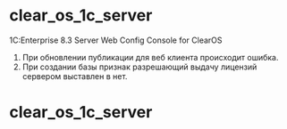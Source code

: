 # clear_os_1c_server
1C:Enterprise 8.3 Server Web Config Console for ClearOS 

1) При обновлении публикации для веб клиента происходит ошибка. 
2) При создании базы признак разрешающий выдачу лицензий сервером выставлен в нет.
# clear_os_1c_server
